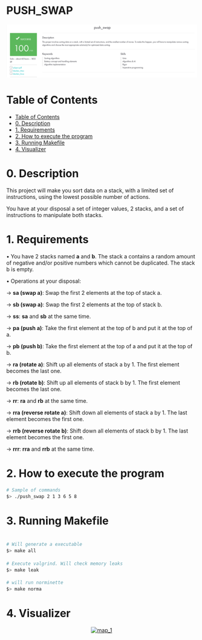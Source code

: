 
# PUSH_SWAP

<p align="center">
  <a href="">
    <img src="img/PUSH_SWAP.png" alt="push_swap">
  </a>
</p>

# Table of Contents
- [Table of Contents](#table-of-contents)
- [0. Description](#0-description)
- [1. Requirements](#1-requirements)
- [2. How to execute the program](#2-How-to-execute-the-program)
- [3. Running Makefile](#3-running-makefile)
- [4. Visualizer](#4-visualizer)

# 0. Description 

This project will make you sort data on a stack, with a limited set of instructions, using the lowest possible number of actions. 

You have at your disposal a set of integer values, 2 stacks, and a set of instructions to manipulate both stacks.

# 1. Requirements

• You have 2 stacks named **a** and **b**. The stack a contains a random amount of negative and/or positive numbers which cannot be duplicated. The stack b is empty.

• Operations at your disposal:

-> **sa (swap a)**: Swap the first 2 elements at the top of stack a.

-> **sb (swap a)**: Swap the first 2 elements at the top of stack b.

-> **ss**: **sa** and **sb** at the same time.

-> **pa (push a)**: Take the first element at the top of b and put it at the top of a.

-> **pb (push b)**: Take the first element at the top of a and put it at the top of b.

-> **ra (rotate a)**: Shift up all elements of stack a by 1. The first element becomes the last one.

-> **rb (rotate b)**: Shift up all elements of stack b by 1. The first element becomes the last one.

-> **rr**: **ra** and **rb** at the same time.

-> **rra (reverse rotate a)**: Shift down all elements of stack a by 1. The last element becomes the first one.

-> **rrb (reverse rotate b)**: Shift down all elements of stack b by 1. The last element becomes the first one.

-> **rrr**: **rra** and **rrb** at the same time.


# 2. How to execute the program


```sh
# Sample of commands
$> ./push_swap 2 1 3 6 5 8
```


# 3. Running Makefile

```sh

# Will generate a executable
$> make all

# Execute valgrind. Will check memory leaks
$> make leak

# will run norminette 
$> make norma

```

# 4. Visualizer

<p align="center">
  <a href="">
    <img src="img/img_1.png" alt="map_1">
  </a>
</p>

